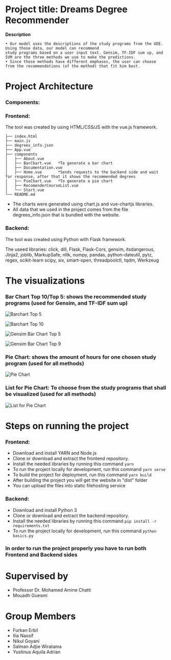 # Project title: Dreams Degree Recommender

**Description**

	• Our model uses the descriptions of the study programs from the UDE. Using those data, our model can recommend 
	study programs based on a user input text. Gensim, TF-IDF sum up, and SVM are the three methods we use to make the predictions. 
	• Since those methods have different emphases, the user can choose from the recommendations (of the method) that fit him best.
	
# Project Architecture
### Components:

### Frontend:

The tool was created by using HTML/CSS/JS with the vue.js framework.

	├── index.html
	├── main.js
	├── degrees_info.json
	├── App.vue
	├── components
	│   ├── About.vue
	│   ├── BarChart.vue   *To generate a bar chart
	│   ├── Documentation.vue
	│   ├── Home.vue       *Sends requests to the backend side and wait for response, after that it shows the recommended degrees
	│   ├── PieChart.vue   *To generate a pie chart
	│   ├── RecomenderCourseList.vue
	│   └── Start.vue
	└── README.md

* The charts were generated using chart.js and vue-chartjs libraries.
* All data that we used in the project comes from the file degrees_info.json that is bundled with the website.

### Backend:

The tool was created using Python with Flask framework.

The useed libraries: click, dill, Flask, Flask-Cors, gensim, itsdangerous, Jinja2, joblib, MarkupSafe, nltk, numpy, pandas, python-dateutil, pytz, regex, scikit-learn
scipy, six, smart-open, threadpoolctl, tqdm, Werkzeug

# The visualizations

### Bar Chart Top 10/Top 5: shows the recommended study programs (used for Gensim, and TF-IDF sum up)

![Barchart Top 5](https://user-images.githubusercontent.com/50524579/109694156-c5d97c00-7b8a-11eb-8d64-ad3ee22e8b3f.png)

![Barchart Top 10](https://user-images.githubusercontent.com/50524579/109694192-d25dd480-7b8a-11eb-9aa9-3397f2896979.png)

![Gensim Bar Chart Top 5](https://user-images.githubusercontent.com/50524579/109694215-db4ea600-7b8a-11eb-9cfd-9f46d3c62b3e.png)

![Gensim Bar Chart Top 9](https://user-images.githubusercontent.com/50524579/109694227-dee22d00-7b8a-11eb-9313-a967a570ca31.png)

### Pie Chart: shows the amount of hours for one chosen study program (used for all methods)

![Pie Chart ](https://user-images.githubusercontent.com/50524579/109694268-e7d2fe80-7b8a-11eb-864a-2d85d46d9b4c.png)

### List for Pie Chart: To choose from the study programs that shall be visualized (used for all methods)

![List for Pie Chart](https://user-images.githubusercontent.com/50524579/109694298-f02b3980-7b8a-11eb-9a46-b23970ffb73b.png)

# Steps on running the project

### Frontend:

* Download and install YARN and Node.js
* Clone or download and extract the frontend repository.
* Install the needed libraries by running this command 
```yarn``` 
* To run the project locally for development, run this command
```yarn serve```
* To build the project for deployment, run this command
```yarn build```
* After building the project you will get the website in "dist" folder
* You can upload the files into static filehosting service


### Backend:

* Download and install Python 3
* Clone or download and extract the backend repository.
* Install the needed libraries by running this command 
```pip install -r requirements.txt``` 
* To run the project locally for development, run this command
```python basics.py```

### In order to run the project properly you have to run both Frontend and Backend sides

# Supervised by

* Professor Dr. Mohamed Amine Chatti
* Mouadh Guesmi

# Group Members

* Furkan Erbil
* Ilia Nassif
* Nikul Goyani
* Salman Adjie Wiratama
* Yustinus Aquila Adrian
